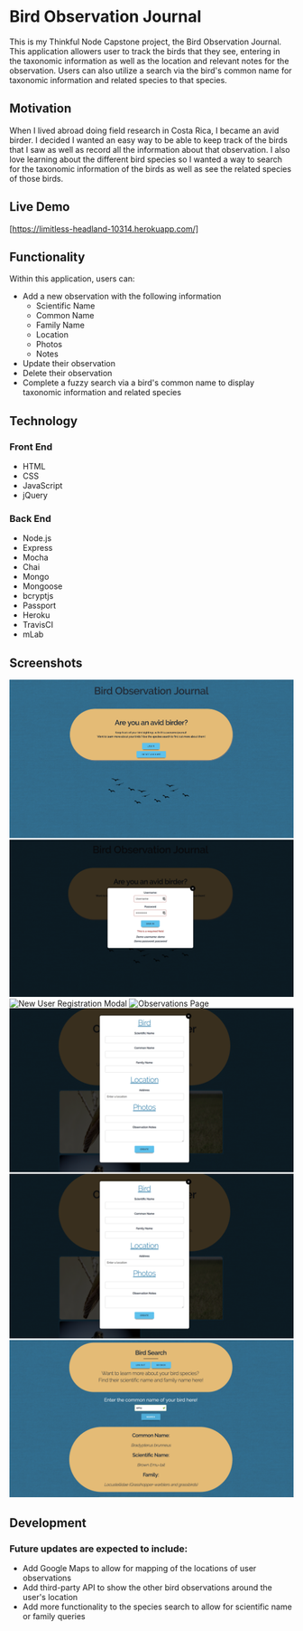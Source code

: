 # Bird Observation Journal
This is my Thinkful Node Capstone project, the Bird Observation Journal. 
This application allowers user to track the birds that they see, entering in the taxonomic information as well as 
the location and relevant notes for the observation. 
Users can also utilize a search via the bird's common name for taxonomic information and related species to that species.


## Motivation
When I lived abroad doing field research in Costa Rica, I became an avid birder. 
I decided I wanted an easy way to be able to keep track of the birds that I saw as well as record all the 
information about that observation. I also love learning about the different bird species so I wanted a way
to search for the taxonomic information of the birds as well as see the related species of those birds.

## Live Demo
[https://limitless-headland-10314.herokuapp.com/]

## Functionality
Within this application, users can:
* Add a new observation with the following information
  *  Scientific Name
  *  Common Name
  *  Family Name
  *  Location
  *  Photos
  *  Notes
* Update their observation
* Delete their observation
* Complete a fuzzy search via a bird's common name to display taxonomic information and related species 

## Technology
### Front End
* HTML
* CSS
* JavaScript
* jQuery

### Back End
* Node.js
* Express
* Mocha
* Chai
* Mongo
* Mongoose
* bcryptjs
* Passport
* Heroku
* TravisCI
* mLab

## Screenshots
![Home Page](https://github.com/arisimon/bird-app-v2/blob/master/public/images/home-page.png)
![Login Modal](https://github.com/arisimon/bird-app-v2/blob/master/public/images/login.png)
![New User Registration Modal]()
![Observations Page](https://github.com/arisimon/bird-app-v2/blob/master/public/images/observation.png)
![Observation Detail](https://github.com/arisimon/bird-app-v2/blob/master/public/images/new-observation.png)
![New Observation Modal](https://github.com/arisimon/bird-app-v2/blob/master/public/images/new-observation.png)
![Species Search](https://github.com/arisimon/bird-app-v2/blob/master/public/images/species.png)


## Development
### Future updates are expected to include:
* Add Google Maps to allow for mapping of the locations of user observations
* Add third-party API to show the other bird observations around the user's location
* Add more functionality to the species search to allow for scientific name or family queries

